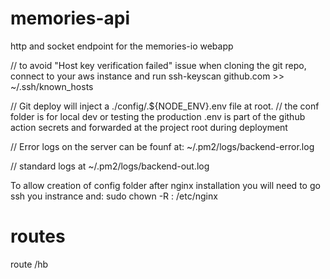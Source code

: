 # memories-api
http and socket endpoint for the memories-io webapp 


// to avoid "Host key verification failed" issue when cloning the git repo, connect to your aws instance and run
ssh-keyscan github.com >> ~/.ssh/known_hosts


// Git deploy will inject a ./config/.${NODE_ENV}.env file at root. 
// the conf folder is for local dev or testing
the production .env is part of the github action secrets and forwarded at the project root  during deployment

// Error logs on the server can be founf at:
~/.pm2/logs/backend-error.log 

// standard logs at 
~/.pm2/logs/backend-out.log  

To allow creation of config folder after nginx installation you will need to go ssh you instrance and:
sudo chown -R <user>:<user> /etc/nginx



# routes
route /hb

